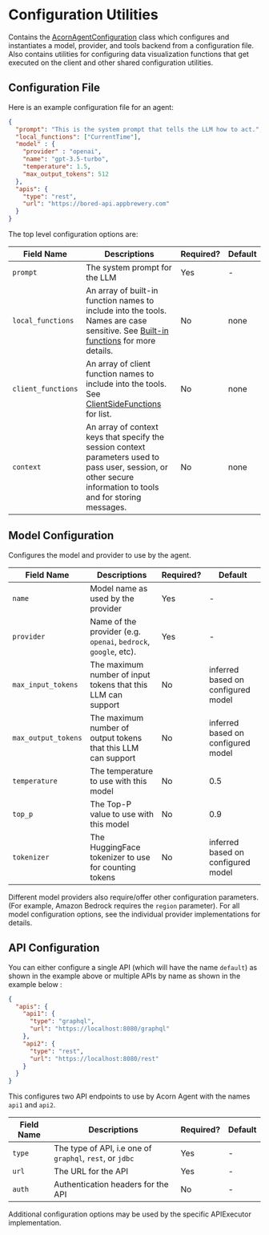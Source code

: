 # Configuration Utilities

Contains the [AcornAgentConfiguration](src/main/java/com/datasqrl/ai/config/AcornAgentConfiguration.java) class which configures and instantiates a model, provider, and tools backend from a configuration file.
Also contains utilities for configuring data visualization functions that get executed on the client and other shared configuration utilities.

## Configuration File

Here is an example configuration file for an agent:

```json
{
  "prompt": "This is the system prompt that tells the LLM how to act.",
  "local_functions": ["CurrentTime"],
  "model" : {
    "provider" : "openai",
    "name": "gpt-3.5-turbo",
    "temperature": 1.5,
    "max_output_tokens": 512
  },
  "apis": {
    "type": "rest",
    "url": "https://bored-api.appbrewery.com"
  }
}
```

The top level configuration options are:

| Field Name         | Descriptions                                                                                                                                                    | Required? | Default |
|--------------------|-----------------------------------------------------------------------------------------------------------------------------------------------------------------|-----------|---------|
| `prompt`           | The system prompt for the LLM                                                                                                                                   | Yes       | -       |
| `local_functions`  | An array of built-in function names to include into the tools. Names are case sensitive. See [Built-in functions](../acorn-udf/src/main/java/com/datasqrl/ai/function/builtin) for more details.             | No        | none    |
| `client_functions` | An array of client function names to include into the tools. See [ClientSideFunctions](src/main/java/com/datasqrl/ai/config/ClientSideFunctions.java) for list. | No        | none     |
| `context`          | An array of context keys that specify the session context parameters used to pass user, session, or other secure information to tools and for storing messages. | No        | none    |

## Model Configuration

Configures the model and provider to use by the agent.

| Field Name          | Descriptions                                                    | Required? | Default                            |
|---------------------|-----------------------------------------------------------------|-----------|------------------------------------|
| `name`              | Model name as used by the provider                              | Yes       | -                                  |
| `provider`          | Name of the provider (e.g. `openai`, `bedrock`, `google`, etc). | Yes       | -                                  |
| `max_input_tokens`  | The maximum number of input tokens that this LLM can support    | No        | inferred based on configured model |
| `max_output_tokens` | The maximum number of output tokens that this LLM can support   | No       | inferred based on configured model |
| `temperature`       | The temperature to use with this model                          | No       | 0.5                                |
| `top_p`             | The Top-P value to use with this model                          | No       | 0.9                                |
| `tokenizer`         | The HuggingFace tokenizer to use for counting tokens            | No       | inferred based on configured model |


Different model providers also require/offer other configuration parameters. (For example, Amazon Bedrock requires the `region` parameter). For all model configuration options, see the individual provider implementations for details.

## API Configuration

You can either configure a single API (which will have the name `default`) as shown in the example above or multiple APIs by name as shown in the example below :

```json
{
  "apis": {
    "api1": {
      "type": "graphql",
      "url": "https://localhost:8080/graphql"
    },
    "api2": {
      "type": "rest",
      "url": "https://localhost:8080/rest"
    }
  }
}
```
This configures two API endpoints to use by Acorn Agent with the names `api1` and `api2`.

| Field Name | Descriptions                                             | Required? | Default                            |
|------------|----------------------------------------------------------|-----------|------------------------------------|
| `type`     | The type of API, i.e one of `graphql`, `rest`, or `jdbc` | Yes       | -                                  |
| `url`      | The URL for the API                                      | Yes       | -                                  |
| `auth`     | Authentication headers for the API                       | No        | -                                  |
 
Additional configuration options may be used by the specific APIExecutor implementation.